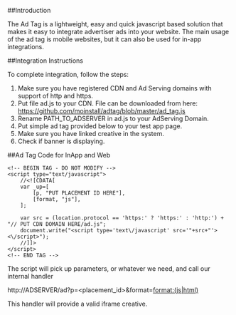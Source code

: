 ##Introduction

The Ad Tag is a lightweight, easy and quick javascript based solution that makes it easy to integrate advertiser ads into your website.
The main usage of the ad tag is mobile websites, but it can also be used for in-app integrations.

##Integration Instructions

To complete integration, follow the steps: 
1. Make sure you have registered CDN and Ad Serving domains with support of http and https. 
2. Put file ad.js to your CDN. File can be downloaded from here: https://github.com/moinstall/adtag/blob/master/ad_tag.js
3. Rename PATH_TO_ADSERVER in ad.js to your AdServing Domain. 
4. Put simple ad tag provided below to your test app page. 
5. Make sure you have linked creative in the system.
6. Check if banner is displaying. 

##Ad Tag Code for InApp and Web
```
<!-- BEGIN TAG - DO NOT MODIFY -->
<script type="text/javascript">
    //<![CDATA[
    var _up=[
        [p, "PUT PLACEMENT ID HERE"],
        [format, "js"],
    ];

    var src = (location.protocol == 'https:' ? 'https:' : 'http:') + "// PUT CDN DOMAIN HERE/ad.js";
    document.write("<script type='text\/javascript' src='"+src+"'><\/script>");
    //]]>
</script>
<!-- END TAG -->
```

The script will pick up parameters, or whatever we need, and call our internal handler

http://ADSERVER/ad?p=<placement_id>&format=<format:(js|html)>

This handler will provide a valid iframe creative.
